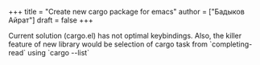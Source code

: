 +++
title = "Create new cargo package for emacs"
author = ["Бадыков Айрат"]
draft = false
+++

Current solution (cargo.el) has not optimal keybindings. Also, the killer feature of new library would be selection of cargo task from \`completing-read\` using \`cargo --list\`
